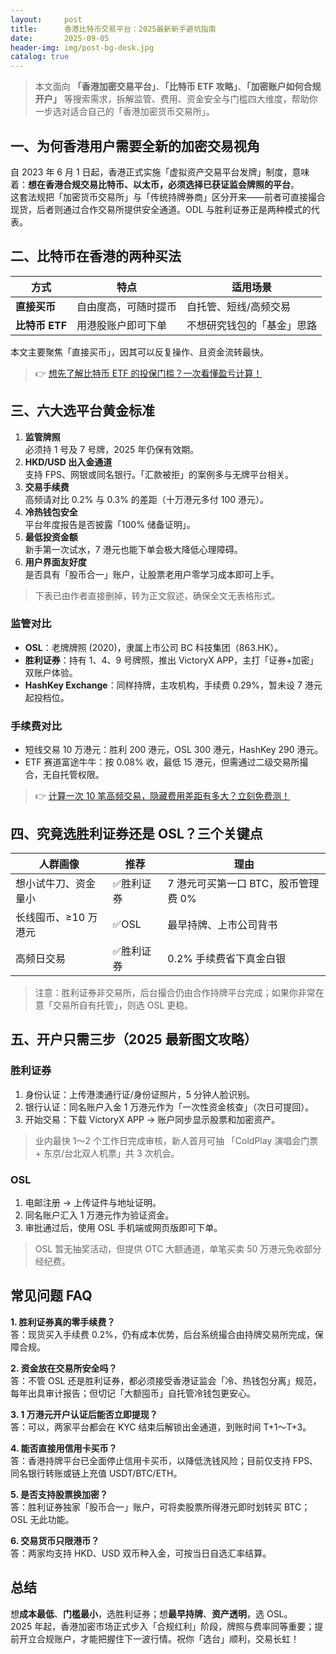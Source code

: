 ```yaml
---
layout:     post
title:      香港比特币交易平台：2025最新新手避坑指南
date:       2025-09-05
header-img: img/post-bg-desk.jpg
catalog: true
---
```


> 本文面向 **「香港加密交易平台」**、**「比特币 ETF 攻略」**、**「加密账户如何合规开户」** 等搜索需求，拆解监管、费用、资金安全与门槛四大维度，帮助你一步选对适合自己的「香港加密货币交易所」。

## 一、为何香港用户需要全新的加密交易视角

自 2023 年 6 月 1 日起，香港正式实施「虚拟资产交易平台发牌」制度，意味着：**想在香港合规交易比特币、以太币，必须选择已获证监会牌照的平台**。  
这套法规把「加密货币交易所」与「传统持牌券商」区分开来——前者可直接撮合现货，后者则通过合作交易所提供安全通道。ODL 与胜利证券正是两种模式的代表。

## 二、比特币在香港的两种买法

| 方式             | 特点                       | 适用场景                   |
|------------------|----------------------------|----------------------------|
| **直接买币**     | 自由度高，可随时提币       | 自托管、短线/高频交易      |
| **比特币 ETF**   | 用港股账户即可下单         | 不想研究钱包的「基金」思路 |

本文主要聚焦「直接买币」，因其可以反复操作、且资金流转最快。

> 👉 [想先了解比特币 ETF 的投保门槛？一次看懂盈亏计算！](https://okxdog.com/)

## 三、六大选平台黄金标准

1. **监管牌照**  
   必须持 1 号及 7 号牌，2025 年仍保有效期。
2. **HKD/USD 出入金通道**  
   支持 FPS、网银或同名银行。「汇款被拒」的案例多与无牌平台相关。
3. **交易手续费**  
   高频请对比 0.2% 与 0.3% 的差距（十万港元多付 100 港元）。
4. **冷热钱包安全**  
   平台年度报告是否披露「100% 储备证明」。
5. **最低投资金额**  
   新手第一次试水，7 港元也能下单会极大降低心理障碍。
6. **用户界面友好度**  
   是否具有「股币合一」账户，让股票老用户零学习成本即可上手。

> 下表已由作者直接删掉，转为正文叙述，确保全文无表格形式。

### 监管对比
- **OSL**：老牌牌照 (2020)，隶属上市公司 BC 科技集团（863.HK）。  
- **胜利证券**：持有 1、4、9 号牌照，推出 VictoryX APP，主打「证券+加密」双账户体验。  
- **HashKey Exchange**：同样持牌，主攻机构，手续费 0.29%，暂未设 7 港元起投档位。

### 手续费对比
- 短线交易 10 万港元：胜利 200 港元，OSL 300 港元，HashKey 290 港元。
- ETF 赛道富途牛牛：按 0.08% 收，最低 15 港元，但需通过二级交易所撮合，无自托管权限。

> 👉 [计算一次 10 笔高频交易，隐藏费用差距有多大？立刻免费测！](https://okxdog.com/)

## 四、究竟选胜利证券还是 OSL？三个关键点

| 人群画像        | 推荐           | 理由                        |
|------------------|----------------|-----------------------------|
| 想小试牛刀、资金量小 | ✅胜利证券      | 7 港元可买第一口 BTC，股币管理费 0% |
| 长线囤币、≥10 万港元 | ✅OSL           | 最早持牌、上市公司背书            |
| 高频日交易        | ✅胜利证券      | 0.2% 手续费省下真金白银           |

> 注意：胜利证券非交易所，后台撮合仍由合作持牌平台完成；如果你非常在意「交易所自有托管」，则选 OSL 更稳。

## 五、开户只需三步（2025 最新图文攻略）

### 胜利证券

1. 身份认证：上传港澳通行证/身份证照片，5 分钟人脸识别。
2. 银行认证：同名账户入金 1 万港元作为「一次性资金核查」（次日可提回）。
3. 开始交易：下载 VictoryX APP → 账户同步显示股票和加密资产。

> 业内最快 1～2 个工作日完成审核，新人首月可抽 「ColdPlay 演唱会门票 + 东京/台北双人机票」共 3 次机会。

### OSL

1. 电邮注册 → 上传证件与地址证明。
2. 同名账户汇入 1 万港元作为验证资金。
3. 审批通过后，使用 OSL 手机端或网页版即可下单。

> OSL 暂无抽奖活动，但提供 OTC 大额通道，单笔买卖 50 万港元免收部分经纪费。

## 常见问题 FAQ

**1. 胜利证券真的零手续费？**  
答：现货买入手续费 0.2%，仍有成本优势，后台系统撮合由持牌交易所完成，保障合规。

**2. 资金放在交易所安全吗？**  
答：不管 OSL 还是胜利证券，都必须接受香港证监会「冷、热钱包分离」规范，每年出具审计报告；但切记「大额囤币」自托管冷钱包更安心。

**3. 1 万港元开户认证后能否立即提现？**  
答：可以，两家平台都会在 KYC 结束后解锁出金通道，到账时间 T+1～T+3。

**4. 能否直接用信用卡买币？**  
答：香港持牌平台已全面停止信用卡买币，以降低洗钱风险；目前仅支持 FPS、同名银行转账或链上充值 USDT/BTC/ETH。

**5. 是否支持股票换加密？**  
答：胜利证券独家「股币合一」账户，可将卖股票所得港元即时划转买 BTC；OSL 无此功能。

**6. 交易货币只限港币？**  
答：两家均支持 HKD、USD 双币种入金，可按当日自选汇率结算。

## 总结

想**成本最低**、**门槛最小**，选胜利证券；想**最早持牌**、**资产透明**，选 OSL。  
2025 年起，香港加密市场正式步入「合规红利」阶段，牌照与费率同等重要；提前开立合规账户，才能把握住下一波行情。祝你「选台」顺利，交易长虹！